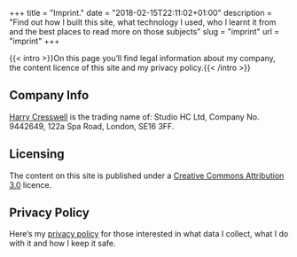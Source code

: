 +++
title = "Imprint."
date = "2018-02-15T22:11:02+01:00"
description = "Find out how I built this site, what technology I used, who I learnt it from and the best places to read more on those subjects"
slug = "imprint"
url = "imprint"
+++

{{< intro >}}On this page you’ll find legal information about my company, the content licence of this site and my privacy policy.{{< /intro >}}

## Company Info

[Harry Cresswell](https://harrycresswell.com/) is the trading name of:
Studio HC Ltd, Company No. 9442649, 
122a Spa Road, London, SE16 3FF.

## Licensing

The content on this site is published under a [Creative Commons Attribution 3.0](https://creativecommons.org/licenses/by/3.0/) licence.

## Privacy Policy

Here‘s my [privacy policy](/privacy) for those interested in what data I collect, what I do with it and how I keep it safe.
